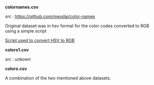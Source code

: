 **colornames.csv**

src : https://github.com/meodai/color-names

Original dataset was in hsv format for the color codes converted to RGB using a simple script

[Script used to convert HSV to RGB]()

**colors1.csv**

src : *unkown*

**colors.csv**

A combination of the two mentioned above datasets.
